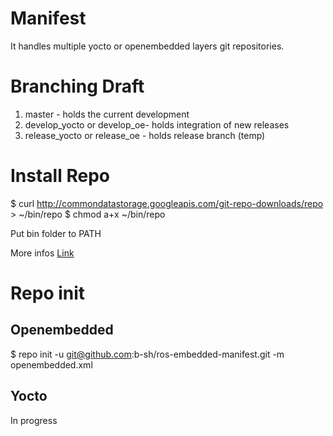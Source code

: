 # Manifest

It handles multiple yocto or openembedded layers git repositories.

# Branching Draft

1. master - holds the current development 
2. develop_yocto or develop_oe- holds integration of new releases
3. release_yocto or release_oe - holds release branch (temp)

# Install Repo

$ curl http://commondatastorage.googleapis.com/git-repo-downloads/repo > ~/bin/repo
$ chmod a+x ~/bin/repo

Put bin folder to PATH

More infos [Link](http://source.android.com/source/downloading.html)

# Repo init

## Openembedded

$ repo init -u git@github.com:b-sh/ros-embedded-manifest.git -m openembedded.xml

## Yocto

In progress
